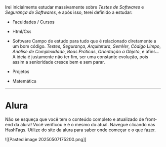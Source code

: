 
Irei inicialmente estudar massivamente sobre *Testes de Softwares* e *Segurança de Softwares*, e após isso, terei definido a estudar:

- Faculdades / Cursos

- Html/Css

- Software
Campo de estudo para tudo que é relacionado diretamente a um bom código. *Testes*, *Segurança*,  *Arquitetura*,  *SemVer*,  *Código Limpo*,  *Análise de Complexidade*,  *Boas Práticas*, *Orientação a Objeto*, e afins... A ideia é justamente não ter fim, ser uma constante evolução, pois assim a senioridade cresce bem e sem parar.

- Projetos

- Matemática

---

# Alura

Não se esqueça que você tem o conteúdo completo e atualizado de front-end da alura! Você verificou e é o mesmo do atual.
Navegue clicando nas HashTags. Utilize do site da alura para saber onde começar e o que fazer.

![[Pasted image 20250507175200.png]]